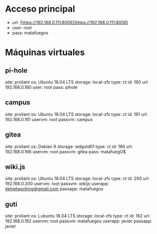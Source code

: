 <!-- TITLE: Lenovo -->
<!-- SUBTITLE: Datos sobre el servidor Lenovo -->

# Acceso principal
* url: [https://192.168.0.111:8006](https://192.168.0.111:8006)
* user: root
* pass: matafuegos

# Máquinas virtuales
## pi-hole
site: proliant
os: Ubuntu 18.04 LTS
storage: local-zfs
type: ct
id: 160
url: 192.168.0.160
user: root
pass: pihole

## campus
site: proliant
os: Ubuntu 18.04 LTS
storage: local-zfs
type: ct
id: 161
url: 192.168.0.161
uservm: root
passvm: campus

## gitea
site: proliant
os: Debian 9
storage: wdgold01
type: ct
id: 166
url: 192.168.0.166
uservm: root
passvm: gitea
pass: matafuegO$

## wiki.js
site: proliant
os: Ubuntu 18.04 LTS
storage: local-zfs
type: ct
id: 200
url: 192.168.0.200
uservm: root
passvm: wikijs
userapp: itelnetworking@gmail.com
passapp: matafuegos

## guti
site: proliant
os: Lubuntu 18.04 LTS
storage: local-zfs
type: ct
id: 162
url: 192.168.0.162
uservm: root
passvm: matafuegos
userapp: javier
passapp: javier

